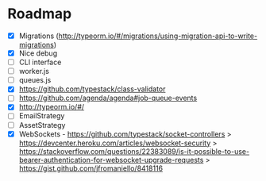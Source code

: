 # Roadmap

* [x] Migrations (http://typeorm.io/#/migrations/using-migration-api-to-write-migrations)
* [x] Nice debug
* [ ] CLI interface
* [ ] worker.js
* [ ] queues.js
* [x] https://github.com/typestack/class-validator
* [ ] https://github.com/agenda/agenda#job-queue-events
* [x] http://typeorm.io/#/
* [ ] EmailStrategy
* [ ] AssetStrategy
* [x] WebSockets - https://github.com/typestack/socket-controllers
      > https://devcenter.heroku.com/articles/websocket-security
      > https://stackoverflow.com/questions/22383089/is-it-possible-to-use-bearer-authentication-for-websocket-upgrade-requests
      > https://gist.github.com/jfromaniello/8418116
